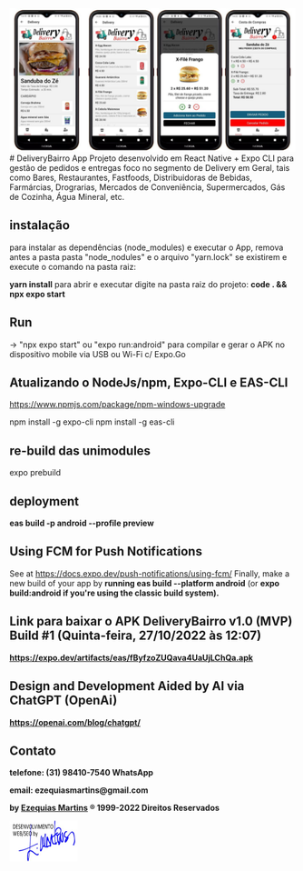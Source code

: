 <img src=".temp/mobile.jpg" size="70%">
# DeliveryBairro App 
Projeto desenvolvido em React Native + Expo CLI para gestão de pedidos e entregas foco no segmento de Delivery em Geral, tais como Bares, Restaurantes, Fastfoods, Distribuidoras de Bebidas, Farmárcias, Drograrias, Mercados de Conveniência, Supermercados, Gás de Cozinha, Água Mineral, etc.

## instalação
para instalar as dependências (node_modules) e executar o App, remova antes a pasta pasta "node_nodules" e o arquivo "yarn.lock" se existirem e execute o comando na pasta raiz:

<strong>yarn install</strong> 
para abrir e executar digite na pasta raiz do projeto:
<strong>code . && npx expo start</strong>

## Run 
-> "npx expo start" ou "expo run:android" para compilar e gerar o APK no dispositivo mobile via USB ou Wi-Fi c/ Expo.Go

## Atualizando o NodeJs/npm, Expo-CLI e EAS-CLI
https://www.npmjs.com/package/npm-windows-upgrade

npm install -g expo-cli
npm install -g eas-cli

## re-build das unimodules
expo prebuild

## deployment
<strong>eas build -p android --profile preview</strong>

## Using FCM for Push Notifications
See at https://docs.expo.dev/push-notifications/using-fcm/
Finally, make a new build of your app by <strong>running eas build --platform android</strong> (or <strong>expo build:android<strong> if you're using the classic build system).

## Link para baixar o APK DeliveryBairro v1.0 (MVP) Build #1 (Quinta-feira, 27/10/2022 às 12:07)
https://expo.dev/artifacts/eas/fByfzoZUQava4UaUjLChQa.apk

## Design and Development Aided by AI via ChatGPT (OpenAi)
https://openai.com/blog/chatgpt/

## Contato
<p>telefone: (31) 98410-7540 WhatsApp</p>
<p>email: ezequiasmartins@gmail.com</p>
<p>by <a href="https://ezequiasmartins.blogspot.com/" target="_blank">Ezequias Martins</a> ® 1999-2022 Direitos Reservados</p>
<p><a href="https://ezequiasmartins.blogspot.com/" target="_blank"><img src=".temp/assinatura.jpg"></a></p>




